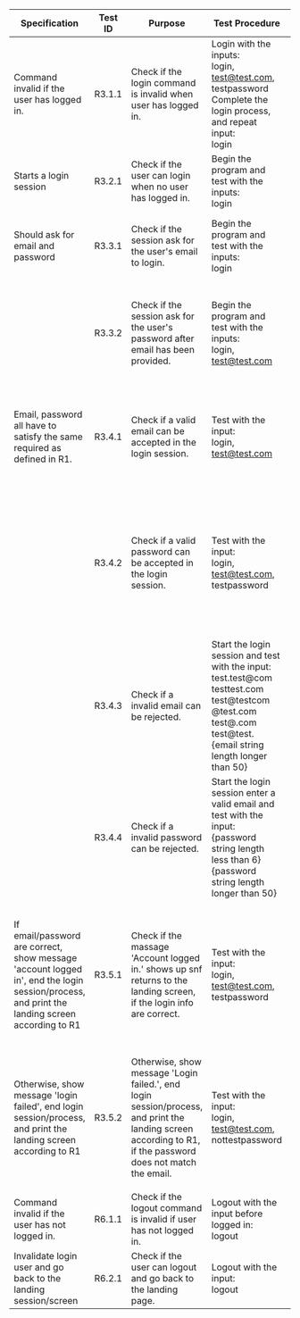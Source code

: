 | Specification                                                                                                                                | Test ID | Purpose                                                                                                                                                     | Test Procedure                                                                                                                                                                    | Expected Result                                                                                                                    |
|----------------------------------------------------------------------------------------------------------------------------------------------|---------|-------------------------------------------------------------------------------------------------------------------------------------------------------------|-----------------------------------------------------------------------------------------------------------------------------------------------------------------------------------|------------------------------------------------------------------------------------------------------------------------------------|
| Command invalid if the user has logged in.                                                                                                   | R3.1.1  | Check if the login command is invalid when user has logged in.                                                                                              | Login with the inputs:<br>login, test@test.com, testpassword<br>Complete the login process, and repeat input:<br>login                                                            | ...<br>Logged in successfully.<br>Invalid command when user is logged in.                                                          |
| Starts a login session                                                                                                                       | R3.2.1  | Check if the user can login when no user has logged in.                                                                                                     | Begin the program and test with the inputs:<br>login                                                                                                                              | Login session starts...                                                                                                            |
| Should ask for email and password                                                                                                            | R3.3.1  | Check if the session ask for the user's email to login.                                                                                                     | Begin the program and test with the inputs:<br>login                                                                                                                              | Login session starts...<br>Please enter your email address:                                                                        |
|                                                                                                                                              | R3.3.2  | Check if the session ask for the user's password after email has been provided.                                                                             | Begin the program and test with the inputs:<br>login, test@test.com                                                                                                               | Login session starts...<br>Please enter your email address:<br>Please enter your password:                                         |
| Email, password all have to satisfy the same required as defined in R1.                                                                      | R3.4.1  | Check if a valid email can be accepted in the login session.                                                                                                | Test with the input:<br>login, test@test.com                                                                                                                                      | Login session starts...<br>Please enter your email address:<br>Please enter your password:                                         |
|                                                                                                                                              | R3.4.2  | Check if a valid password can be accepted in the login session.                                                                                             | Test with the input:<br>login, test@test.com, testpassword                                                                                                                        | Login session starts...<br>Please enter your email address:<br>Please enter your password:<br>Account logged in.<br>[Landing page] |
|                                                                                                                                              | R3.4.3  | Check if a invalid email can be rejected.                                                                                                                   | Start the login session and test with the input:<br>test.test@com<br>testtest.com<br>test@testcom<br>@test.com<br>test@.com<br>test@test.<br>{email string length longer than 50} | Please enter your email address:<br>The email format is incorrect!<br>[Landing page]                                               |
|                                                                                                                                              | R3.4.4  | Check if a invalid password can be rejected.                                                                                                                | Start the login session enter a valid email and test with the input:<br>{password string length less than 6}<br>{password string length longer than 50}                           | Please enter your password:<br>The password format is incorrect!<br>[Landing page]                                                 |
| If email/password are correct, show message 'account logged in', end the login session/process, and print the landing screen according to R1 | R3.5.1  | Check if the massage 'Account logged in.' shows up snf returns to the landing screen, if the login info are correct.                                        | Test with the input:<br>login, test@test.com, testpassword                                                                                                                        | Login session starts...<br>Please enter your email address:<br>Please enter your password:<br>Account logged in.<br>[Landing page] |
| Otherwise, show message 'login failed', end login session/process, and print the landing screen according to R1                              | R3.5.2  | Otherwise, show message 'Login failed.', end login session/process, and print the landing screen according to R1, if the password does not match the email. | Test with the input:<br>login, test@test.com, nottestpassword                                                                                                                     | Login session starts...<br>Please enter your email address:<br>Please enter your password:<br>Login failed.<br>[Landing page]      |
|                                                                                                                                              |         |                                                                                                                                                             |                                                                                                                                                                                   |                                                                                                                                    |
| Command invalid if the user has not logged in.                                                                                               | R6.1.1  | Check if the logout command is invalid if user has not logged in.                                                                                           | Logout with the input before logged in:<br>logout                                                                                                                                 | Invalid command when user has not logged in.                                                                                       |
| Invalidate login user and go back to the landing session/screen                                                                              | R6.2.1  | Check if the user can logout and go back to the landing page.                                                                                               | Logout with the input:<br>logout                                                                                                                                                  | ...<br>Logout successfully.<br>[Landing page]                                                                                      |

